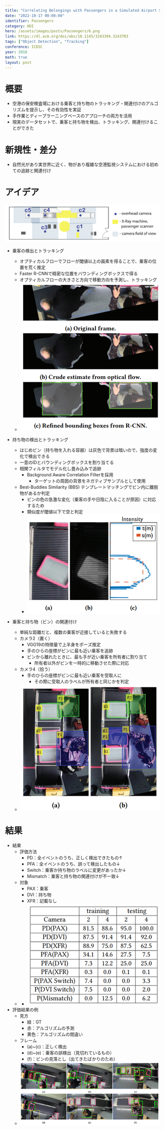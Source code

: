 ```yaml
---
title: "Correlating Belongings with Passengers in a Simulated Airport Security Checkpoint"
date: "2022-10-17 00:00:00"
identifier: Passengers
category: HOI
hero: /assets/images/posts/Passengers/6.png
link: https://dl.acm.org/doi/abs/10.1145/3243394.3243703
tags: ["Object Detection", "Tracking"]
conference: ICDSC
year: 2018
math: true
layout: post
---
```


# 概要
- 空港の保安検査場における乗客と持ち物のトラッキング・関連付けのアルゴリズムを提示し、その有効性を実証
- 手作業とディープラーニングベースのアプローチの両方を活用
- 現実のデータセットで、乗客と持ち物を検出、トラッキング、関連付けることができた
<!--more-->

# 新規性・差分

- 自然光があり実世界に近く、物があり複雑な空港監視システムにおける初めての追跡と関連付け

# アイデア

![](/assets/images/posts/Passengers/1.png)
- 乗客の検出とトラッキング
    - オプティカルフローでフローが閾値以上の画素を得ることで、乗客の位置を荒く推定
    - Faster R-CNNで精密な位置をバウンディングボックスで得る
    - オプティカルフローの大きさと方向で移動方向を予測し、トラッキング
    - ![](/assets/images/posts/Passengers/2.png)
        
- 持ち物の検出とトラッキング
    - はじめビン（持ち物を入れる容器）は灰色で背景は暗いので、強度の変化で検出できる
    - 一意のIDとバウンディングボックスを割り当てる
    - 相関フィルタでモデル化し畳み込みで追跡
        - Background Aware Correlation Filterを採用
            - ターゲットの周囲の背景をネガティブサンプルとして使用
    - Best-Buddies Similarity (BBS) テンプレートマッチングでビン内に離脱物があるか判定
        - ビンの色の急激な変化（乗客の手や日陰に入ることが原因）に対応するため
        - 類似度が閾値以下で空と判定
        - ![](/assets/images/posts/Passengers/3.png)
        
- 乗客と持ち物（ビン）の関連付け
    - 単純な距離だと、複数の乗客が近接していると失敗する
    - カメラ2（置く）
        - VGG19の特徴量で上半身をポーズ推定
        - 手のひらの座標がビンに最も近い乗客を追跡
        - ビンから離れたときに、最も手が近い乗客を所有者に割り当て
            - 所有者以外がビンを一時的に移動させた際に対応
    - カメラ4（拾う）
        - 手のひらの座標がビンに最も近い乗客を受取人に
            - その際に受取人のラベルが所有者と同じかを判定
    - ![](/assets/images/posts/Passengers/4.png)
        

# 結果

- 結果
    - 評価方法
        - PD：全イベントのうち、正しく検出できたもの↑
        - PFA：全イベントのうち、誤って検出したもの↓
        - Switch：乗客か持ち物のラベルに変更があったか↓
        - Mismatch：乗客と持ち物の関連付けが不一致↓
    - 対象
        - PAX：乗客
        - DVI：持ち物
        - XFR：記載なし
    - - ![](/assets/images/posts/Passengers/5.png)
- 評価結果の例
    - 見方
        - 緑：GT
        - 赤：アルゴリズムの予測
        - 黄色：アルゴリズムの間違い
    - フレーム
        - (a)~(c)：正しく検出
        - (d)~(e)：乗客の誤検出（見切れているもの）
        - (f)：ビンの見落とし（出てきたばかりのため）
    - ![](/assets/images/posts/Passengers/6.png)